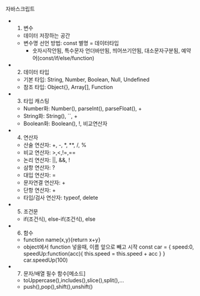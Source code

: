 자바스크립트

- 1.  변수

  - 데이터 저장하는 공간
  - 변수명 선언 방법: const 별명 = 데이터타입
    - 숫자시작안됨, 특수문자 언더바만됨, 띄어쓰기안됨, 대소문자구분됨, 예약어(const/if/else/function)

- 2.  데이터 타입

  - 기본 타입: String, Number, Boolean, Null, Undefined
  - 참조 타입: Object{}, Array[], Function

- 3.  타입 캐스팅

  - Number화: Number(), parseInt(), parseFloat(), +
  - String화: String(), ``, +
  - Boolean화: Boolean(), !, 비교연산자

- 4.  연산자

  - 산술 연산자: +, -, \*, \*\*, /, %
  - 비교 연산자: >,<,!=,==
  - 논리 연산자: ||, &&, !
  - 삼항 연산자: ?
  - 대입 연산자: =
  - 문자연결 연산자: +
  - 단항 연산자: +
  - 타입/검사 연산자: typeof, delete

- 5.  조건문

  - if(조건식), else-if(조건식), else

- 6.  함수

  - function name(x,y){return x+y}
  - object에서 function 넣을때, 이름 앞으로 빼고 시작
    const car = {
    speed:0,
    speedUp:function(acc){
    this.speed = this.speed + acc
    }
    }
    car.speedUp(100)

- 7. 문자/배열 필수 함수[메소드]
  - toUppercase(),includes(),slice(),split(),...
  - push(),pop(),shift(),unshift()
